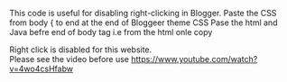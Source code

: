 This code is useful for disabling right-clicking in Blogger.
Paste the CSS from body { to  end at the end of Bloggeer theme CSS
Pase the html and Java befre end  of body tag i.e </body>
from the html onle copy <div class="toast-notification">
        Right click is disabled for this website.
      </div>
Please see the video before use https://www.youtube.com/watch?v=4wo4csHfabw
